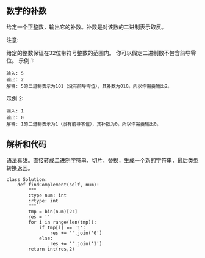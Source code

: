 ## 数字的补数

给定一个正整数，输出它的补数。补数是对该数的二进制表示取反。

注意:

给定的整数保证在32位带符号整数的范围内。
你可以假定二进制数不包含前导零位。
示例 1:

	输入: 5
	输出: 2
	解释: 5的二进制表示为101（没有前导零位），其补数为010。所以你需要输出2。
示例 2:
	
	输入: 1
	输出: 0
	解释: 1的二进制表示为1（没有前导零位），其补数为0。所以你需要输出0。

## 解析和代码

语法真甜。直接转成二进制字符串，切片，替换，生成一个新的字符串，最后类型转换返回。

	class Solution:
	    def findComplement(self, num):
	        """
	        :type num: int
	        :rtype: int
	        """
	        tmp = bin(num)[2:]
	        res = ''
	        for i in range(len(tmp)):
	            if tmp[i] == '1':
	                res += ''.join('0')
	            else:
	                res += ''.join('1')
	        return int(res,2)
